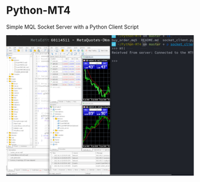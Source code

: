 # Python-MT4

Simple MQL Socket Server with a Python Client Script

![Python-MT4](img/python-mt4.jpg)
